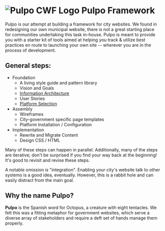 # ![Pulpo CWF Logo](http://i.imgur.com/ib7yALz.png) Pulpo Framework

Pulpo is our attempt at building a framework for city websites. We found in redesigning our own municipal website, there is not a great starting place for communities undertaking this task in-house. Pulpo is meant to provide you with a starter kit of tools aimed at helping you track & utilize best practices en route to launching your own site -- wherever you are in the process of development. 

## General steps:

  - Foundation
    - A living style guide and pattern library
    - Vision and Goals
    - [Information Architecture](docs/ia.md)
    - User Stories
    - [Platform Selection](docs/platform.md)
  - Assembly 
    - Wireframes
    - City-government specific page templates
    - Platform Installation / Configuration 
  - Implementation
    - Rewrite and Migrate Content
    - Design CSS / HTML 

Many of these steps can happen in parallel. Additionally, many of the steps are iterative; don't be surprised if you find your way back at the beginning! It's good to revisit and revise these steps. 

A notable omission is "integration". Enabling your city's website talk to other systems is a good idea, eventually. However, this is a rabbit hole and can easily distract from the main goal.

## Why the name Pulpo?

**Pulpo** is the Spanish word for Octopus, a creature with eight tentacles. We felt this was a fitting metaphor for government websites, which serve a diverse array of stakeholders and require a deft set of hands manage them properly. 
